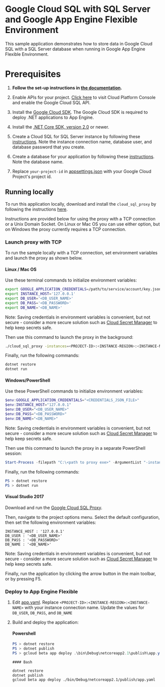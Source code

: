 # Google Cloud SQL with SQL Server and Google App Engine Flexible Environment

This sample application demonstrates how to store data in Google Cloud SQL
with a SQL Server database when running in Google App Engine Flexible Environment.

# Prerequisites

1.  **Follow the set-up instructions in [the documentation](https://cloud.google.com/dotnet/docs/setup).**
  
1.  Enable APIs for your project.
    [Click here](https://console.cloud.google.com/flows/enableapi?apiid=sqladmin.googleapis.com&showconfirmation=true)
    to visit Cloud Platform Console and enable the Google Cloud SQL API.

1.  Install the [Google Cloud SDK](https://cloud.google.com/sdk/).  The Google Cloud SDK
    is required to deploy .NET applications to App Engine.

1.  Install the [.NET Core SDK, version 2.0](https://github.com/dotnet/core/blob/master/release-notes/download-archives/2.0.5-download.md)
    or newer.

1.  Create a Cloud SQL for SQL Server instance by following these 
    [instructions](https://cloud.google.com/sql/docs/sqlserver/create-instance).
    Note the instance connection name, database user, and database password that you create.

1.  Create a database for your application by following these 
    [instructions](https://cloud.google.com/sql/docs/sqlserver/create-manage-databases).
    Note the database name. 

1.  Replace `your-project-id` in [appsettings.json](appsettings.json) with your Google Cloud Project's project id.

## Running locally

To run this application locally, download and install the `cloud_sql_proxy` by
following the instructions
[here](https://cloud.google.com/sql/docs/sqlserver/sql-proxy#install).

Instructions are provided below for using the proxy with a TCP connection or a Unix Domain Socket.
On Linux or Mac OS you can use either option, but on Windows the proxy currently requires a TCP connection.

### Launch proxy with TCP

To run the sample locally with a TCP connection, set environment variables and launch the proxy as shown below.

#### Linux / Mac OS
Use these terminal commands to initialize environment variables:
```bash
export GOOGLE_APPLICATION_CREDENTIALS=/path/to/service/account/key.json
export INSTANCE_HOST='127.0.0.1'
export DB_USER='<DB_USER_NAME>'
export DB_PASS='<DB_PASSWORD>'
export DB_NAME='<DB_NAME>'
```

Note: Saving credentials in environment variables is convenient, but not secure - consider a more secure solution such as [Cloud Secret Manager](https://cloud.google.com/secret-manager) to help keep secrets safe.


Then use this command to launch the proxy in the background:
```bash
./cloud_sql_proxy -instances=<PROJECT-ID>:<INSTANCE-REGION>:<INSTANCE-NAME>=tcp:1433 -credential_file=$GOOGLE_APPLICATION_CREDENTIALS &
```

Finally, run the following commands:
```bash
dotnet restore
dotnet run
```

#### Windows/PowerShell
Use these PowerShell commands to initialize environment variables:
```powershell
$env:GOOGLE_APPLICATION_CREDENTIALS="<CREDENTIALS_JSON_FILE>"
$env:INSTANCE_HOST="127.0.0.1"
$env:DB_USER="<DB_USER_NAME>"
$env:DB_PASS="<DB_PASSWORD>"
$env:DB_NAME="<DB_NAME>"
```

Note: Saving credentials in environment variables is convenient, but not secure - consider a more secure solution such as [Cloud Secret Manager](https://cloud.google.com/secret-manager) to help keep secrets safe.


Then use this command to launch the proxy in a separate PowerShell session:
```powershell
Start-Process -filepath "C:\<path to proxy exe>" -ArgumentList "-instances=<PROJECT-ID>:<INSTANCE-REGION>:<INSTANCE-NAME>=tcp:1433 -credential_file=<CREDENTIALS_JSON_FILE>"
```
Finally, run the following commands:
```psm1
PS > dotnet restore
PS > dotnet run
```
#### Visual Studio 2017

Download and run the [Google Cloud SQL Proxy](https://cloud.google.com/sql/docs/sqlserver/sql-proxy).

Then, navigate to the project options menu. Select the default configuration, then set the following environment variables:

```
INSTANCE_HOST : '127.0.0.1' 
DB_USER : '<DB_USER_NAME>' 
DB_PASS : '<DB_PASSWORD>'
DB_NAME : '<DB_NAME>'
```

Note: Saving credentials in environment variables is convenient, but not secure - consider a more secure solution such as [Cloud Secret Manager](https://cloud.google.com/secret-manager) to help keep secrets safe.


Finally, run the application by clicking the arrow button in the main toolbar, or by pressing F5.


### Deploy to App Engine Flexible

1.  Edit [app.yaml](app.yaml).  Replace `<PROJECT-ID>:<INSTANCE-REGION>:<INSTANCE-NAME>`
    with your instance connection name. Update the values
    for `DB_USER`, `DB_PASS`, and `DB_NAME`

2.  Build and deploy the application:

    #### Powershell
    ```psm1
    PS > dotnet restore
    PS > dotnet publish
    PS > gcloud beta app deploy .\bin\Debug\netcoreapp2.1\publish\app.yaml
    ```
        #### Bash
    ```bash
    dotnet restore
    dotnet publish
    gcloud beta app deploy ./bin/Debug/netcoreapp2.1/publish/app.yaml
    ```

